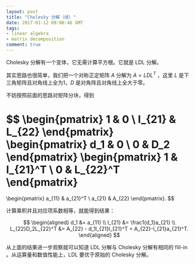 ```yaml
---
layout: post
title: "Cholesky 分解（续）"
date: 2017-01-12 09:00:46 GMT
tags:
- linear algebra
- matrix decomposition
comment: true
---
```


Cholesky 分解有一个变体，它无需计算平方根。它就是 LDL 分解。

其实思路也很简单，我们把一个对称正定矩阵 $A$ 分解为 $A=LDL^T$ ，这里 $L$ 是下三角矩阵且对角线上全为1，$D$ 是对角阵且对角线上全大于零。

不妨按照前面的思路对矩阵分块，得到

$$
\begin{pmatrix} 1 & 0 \\ l_{21} & L_{22} \end{pmatrix}
\begin{pmatrix} d_1 & 0 \\ 0 & D_2 \end{pmatrix} 
\begin{pmatrix} 1 & l_{21}^T \\ 0 & L_{22}^T \end{pmatrix}
=
\begin{pmatrix} a_{11} & a_{21}^T \\ a_{21} & A_{22} \end{pmatrix}.
$$

计算乘积并且对应项系数相等，就能得到结果：

$$
\begin{aligned}
d_1 &= a_{11} \\
l_{21} &= \frac1{d_1}a_{21} \\
L_{22}D_2L_{22}^T &= A_{22} - d_1l_{21}l_{21}^T = A_{22}-l_{21}a_{21}^T.
\end{aligned}
$$

从上面的结果进一步观察就可以知道 LDL 分解与 Cholesky 分解有相同的 fill-in 。从运算量和数值性能上，LDL 要优于原始的 Cholesky 分解。
